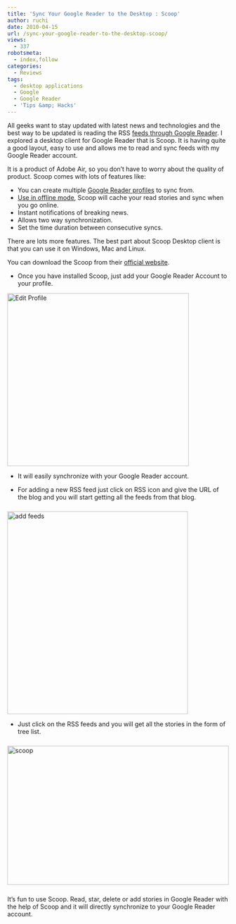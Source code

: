 ```yaml
---
title: 'Sync Your Google Reader to the Desktop : Scoop'
author: ruchi
date: 2010-04-15
url: /sync-your-google-reader-to-the-desktop-scoop/
views:
  - 337
robotsmeta:
  - index,follow
categories:
  - Reviews
tags:
  - desktop applications
  - Google
  - Google Reader
  - 'Tips &amp; Hacks'
---
```

All geeks want to stay updated with latest news and technologies and the best way to be updated is reading the RSS [feeds through Google Reader][1]. I explored a desktop client for Google Reader that is Scoop. It is having quite a good layout, easy to use and allows me to read and sync feeds with my Google Reader account.

It is a product of Adobe Air, so you don’t have to worry about the quality of product. Scoop comes with lots of features like:

  * You can create multiple [Google Reader profiles][2] to sync from.
  * [Use in offline mode][3], Scoop will cache your read stories and sync when you go online.
  * Instant notifications of breaking news.
  * Allows two way synchronization.
  * Set the time duration between consecutive syncs.

There are lots more features. The best part about Scoop Desktop client is that you can use it on Windows, Mac and Linux.

You can download the Scoop from their <a href="http://www.scoop.uk.com/index.php/downloadinstall/" onclick="_gaq.push(['_trackEvent', 'outbound-article', 'http://www.scoop.uk.com/index.php/downloadinstall/', 'official website']);" >official website</a>.

  * Once you have installed Scoop, just add your Google Reader Account to your profile.

[<img class="wp-image-50667" style="float: none;margin-left: auto;margin-right: auto;border-width: 0px" src="http://cdn.devilsworkshop.org/files/2010/04/EditProfile_thumb.jpg" border="0" alt="Edit Profile" width="413" height="393" />][4]

  * It will easily synchronize with your Google Reader account.

  * For adding a new RSS feed just click on RSS icon and give the URL of the blog and you will start getting all the feeds from that blog.

[<img style="float: none;margin: 10px auto 0px;border-width: 0px" src="http://cdn.devilsworkshop.org/files/2010/04/addfeeds_thumb.jpg" border="0" alt="add feeds" width="411" height="461" />][5]

  * Just click on the RSS feeds and you will get all the stories in the form of tree list.

[<img style="float: none;margin: 10px auto;border: 0px" src="http://cdn.devilsworkshop.org/files/2010/04/scoop_thumb.jpg" border="0" alt="scoop" width="504" height="316" />][6]

It’s fun to use Scoop. Read, star, delete or add stories in Google Reader with the help of Scoop and it will directly synchronize to your Google Reader account.

 [1]: http://devilsworkshop.org/create-rss-feeds-for-any-website-with-google-reader/ "feeds through Google Reader"
 [2]: http://devilsworkshop.org/google-profile-your-personal-google-identity/ "Google Reader profiles"
 [3]: http://devilsworkshop.org/google-reader-4-steps-guide-to-read-2000-posts-offline/ "Use in offline mode"
 [4]: http://cdn.devilsworkshop.org/files/2010/04/EditProfile.jpg
 [5]: http://cdn.devilsworkshop.org/files/2010/04/addfeeds.jpg
 [6]: http://cdn.devilsworkshop.org/files/2010/04/scoop.jpg
